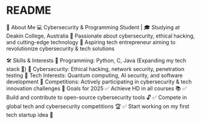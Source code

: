 # README
🚀 About Me
💻 Cybersecurity & Programming Student | 🎓 Studying at Deakin College, Australia
🔐 Passionate about cybersecurity, ethical hacking, and cutting-edge technology
🚀 Aspiring tech entrepreneur aiming to revolutionize cybersecurity & tech solutions

🛠️ Skills & Interests
🔹 Programming: Python, C, Java (Expanding my tech stack 🚀)
🔹 Cybersecurity: Ethical hacking, network security, penetration testing
🔹 Tech Interests: Quantum computing, AI security, and software development
🔹 Competitions: Actively participating in cybersecurity & tech innovation challenges
📌 Goals for 2025
✅ Achieve HD in all courses 📚
✅ Build and contribute to open-source cybersecurity tools 🔓
✅ Compete in global tech and cybersecurity competitions 🏆
✅ Start working on my first tech startup idea 🚀
